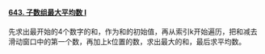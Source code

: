 #### [643. 子数组最大平均数 I](https://leetcode.cn/problems/maximum-average-subarray-i/)

先求出最开始的4个数字的和，作为和的初始值，再从索引k开始遍历，把和减去滑动窗口中的第一个数，再加上k位置的数，求出最大的和，最后求平均数。